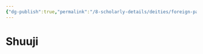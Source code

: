 ```yaml
---
{"dg-publish":true,"permalink":"/8-scholarly-details/deities/foreign-pantheons/the-sacred-dragons/shuuji/","noteIcon":""}
---
```


# Shuuji
